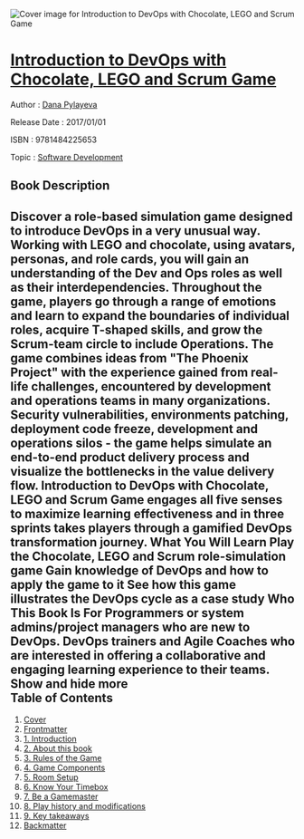 ![Cover image for Introduction to DevOps with Chocolate, LEGO and Scrum Game](https://imgdetail.ebookreading.net/cover/cover/20200215/EB9781484225653.jpg)

[Introduction to DevOps with Chocolate, LEGO and Scrum Game](https://ebookreading.net/view/book/Introduction+to+DevOps+with+Chocolate%2C+LEGO+and+Scrum+Game-EB9781484225653_1.html "Introduction to DevOps with Chocolate, LEGO and Scrum Game")
====================================================================================================================

Author : [Dana Pylayeva](https://ebookreading.net/search/author/Dana+Pylayeva)

Release Date : 2017/01/01

ISBN : 9781484225653

Topic : [Software Development](https://ebookreading.net/search/category/software-development)

Book Description
-----------------

 Discover a role-based simulation game designed to introduce DevOps in a very unusual way. Working with LEGO and chocolate, using avatars, personas, and role cards, you will gain an understanding of the Dev and Ops roles as well as their interdependencies. Throughout the game, players go through a range of emotions and learn to expand the boundaries of individual roles, acquire T-shaped skills, and grow the Scrum-team circle to include Operations.
The game combines ideas from "The Phoenix Project" with the experience gained from real-life challenges, encountered by development and operations teams in many organizations. Security vulnerabilities, environments patching, deployment code freeze, development and operations silos - the game helps simulate an end-to-end product delivery process and visualize the bottlenecks in the value delivery flow.
Introduction to DevOps with Chocolate, LEGO and Scrum Game engages all five senses to maximize learning effectiveness and in three sprints takes players through a gamified DevOps transformation journey.
What You Will Learn
Play the Chocolate, LEGO and Scrum role-simulation game
Gain knowledge of DevOps and how to apply the game to it
See how this game illustrates the DevOps cycle as a case study
Who This Book Is For
Programmers or system admins/project managers who are new to DevOps.
DevOps trainers and Agile Coaches who are interested in offering a collaborative and engaging learning experience to their teams.
        Show and hide more                
Table of Contents
-----------------

1. [Cover](https://ebookreading.net/view/book/Introduction+to+DevOps+with+Chocolate%2C+LEGO+and+Scrum+Game-EB9781484225653_1.html)
1. [Frontmatter](https://ebookreading.net/view/book/Introduction+to+DevOps+with+Chocolate%2C+LEGO+and+Scrum+Game-EB9781484225653_2.html)
1. [1. Introduction](https://ebookreading.net/view/book/Introduction+to+DevOps+with+Chocolate%2C+LEGO+and+Scrum+Game-EB9781484225653_3.html)
1. [2. About this book](https://ebookreading.net/view/book/Introduction+to+DevOps+with+Chocolate%2C+LEGO+and+Scrum+Game-EB9781484225653_4.html)
1. [3. Rules of the Game](https://ebookreading.net/view/book/Introduction+to+DevOps+with+Chocolate%2C+LEGO+and+Scrum+Game-EB9781484225653_5.html)
1. [4. Game Components](https://ebookreading.net/view/book/Introduction+to+DevOps+with+Chocolate%2C+LEGO+and+Scrum+Game-EB9781484225653_6.html)
1. [5. Room Setup](https://ebookreading.net/view/book/Introduction+to+DevOps+with+Chocolate%2C+LEGO+and+Scrum+Game-EB9781484225653_7.html)
1. [6. Know Your Timebox](https://ebookreading.net/view/book/Introduction+to+DevOps+with+Chocolate%2C+LEGO+and+Scrum+Game-EB9781484225653_8.html)
1. [7. Be a Gamemaster](https://ebookreading.net/view/book/Introduction+to+DevOps+with+Chocolate%2C+LEGO+and+Scrum+Game-EB9781484225653_9.html)
1. [8. Play history and modifications](https://ebookreading.net/view/book/Introduction+to+DevOps+with+Chocolate%2C+LEGO+and+Scrum+Game-EB9781484225653_10.html)
1. [9. Key takeaways](https://ebookreading.net/view/book/Introduction+to+DevOps+with+Chocolate%2C+LEGO+and+Scrum+Game-EB9781484225653_11.html)
1. [Backmatter](https://ebookreading.net/view/book/Introduction+to+DevOps+with+Chocolate%2C+LEGO+and+Scrum+Game-EB9781484225653_12.html)
